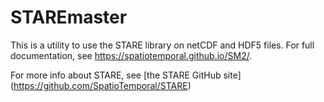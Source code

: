 # STAREmaster

This is a utility to use the STARE library on netCDF and HDF5
files. For full documentation, see
https://spatiotemporal.github.io/SM2/.

For more info about STARE, see [the STARE GitHub
site] (https://github.com/SpatioTemporal/STARE)
